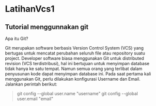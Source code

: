 # LatihanVcs1
## Tutorial menggunnakan git
Apa itu Git?

Git merupakan software berbasis Version Control System (VCS) yang bertugas untuk mencatat perubahan seluruh file atau repository suatu project. Developer software biasa menggunakan Git untuk distributed revision (VCS terdistribusi), hal ini bertujuan untuk menyimpan database tidak hanya ke satu tempat. Namun semua orang yang terlibat dalam penyusunan kode dapat menyimpan database ini.
Pada saat pertama kali menggunakan Git, perlu dilakukan konfigurasi Username dan Email. Jalankan perintah berikut:
> git config --global user.name "username"
> git config --global user.email "email"


